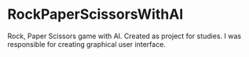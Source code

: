 # RockPaperScissorsWithAI
Rock, Paper Scissors game with AI. Created as project for studies. I was responsible for creating graphical user interface.
